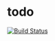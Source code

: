 # todo

[![Build Status](https://travis-ci.org/tsongpon/todo.svg?branch=master)](https://travis-ci.org/tsongpon/todo)
